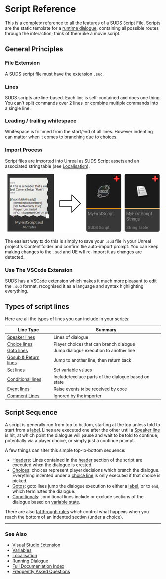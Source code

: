 # Script Reference

This is a complete reference to all the features of a SUDS Script File.
Scripts are the static template for a [runtime dialogue](RunningDialogue.md),
containing all possible routes through the interaction; think of them like
a movie script.

## General Principles

### File Extension

A SUDS script file must have the extension `.sud`. 

### Lines

SUDS scripts are line-based. Each line is self-contained and does one thing. 
You can't split commands over 2 lines, or combine multiple commands into a single line. 

### Leading / trailing whitespace

Whitespace is trimmed from the start/end of all lines.
However indenting can matter when it comes to branching due to [choices](ChoiceLines.md).

### Import Process

Script files are imported into Unreal as SUDS Script assets and an associated
string table (see [Localisation](Localisation.md)). 

![Import Process](img/ImportProcess.png)

The easiest way to do this is simply to save your `.sud` file in your Unreal 
project's Content folder and confirm the auto-import prompt. You can keep making
changes to the `.sud` and UE will re-import it as changes are detected.

### Use The VSCode Extension 

SUDS has a [VSCode extension](vscode.md) which makes it much more pleasant to edit
the `.sud` format, recognised it as a language and syntax highlighting everything.


## Types of script lines

Here are all the types of lines you can include in your scripts:

| Line Type | Summary |
|-----------|---------|
| [Speaker lines](SpeakerLines.md)  | Lines of dialogue |
| [Choice lines](ChoiceLines.md)    | Player choices that can branch dialogue |
| [Goto lines](GotoLines.md)        | Jump dialogue execution to another line |
| [Gosub & Return lines](GosubLines.md)        | Jump to another line, then return back |
| [Set lines](SetLines.md)          | Set variable values |
| [Conditional lines](ConditionalLines.md)  | Include/exclude parts of the dialogue based on state |
| [Event lines](EventLines.md)              | Raise events to be received by code |
| [Comment Lines](CommentLines.md) | Ignored by the importer |


## Script Sequence

A script is generally run from top to bottom, starting at the top unless told to start from
a [label](GotoLines.md#label-lines). Lines are executed one after the other until 
a [Speaker line](SpeakerLines.md) is hit, at which point the dialogue will pause 
and wait to be told to continue; potentially via a player choice, or simply just a continue prompt.

A few things can alter this simple top-to-bottom sequence:

* [Headers](Header.md): Lines contained in the [header](Header.md) section of
    the script are executed when the dialogue is created.
* [Choices](ChoiceLines.md): choices represent player decisions which branch the dialogue.
    Everything indented under a [choice line](ChoiceLines.md) is only executed if 
    that choice is picked. 
* [Gotos](GotoLines.md): goto lines jump the dialogue execution to either a 
    [label](GotoLines.md#label-lines), or to `end`, which terminates the dialogue.
* [Conditionals](ConditionalLines.md): conditional lines include or exclude sections of the dialogue
    based on [variable state](Variables.md).

There are also [fallthrough rules](ChoiceLines.md#fallthrough) which control what
happens when you reach the bottom of an indented section (under a choice).

---

### See Also

* [Visual Studio Extension](vscode.md)
* [Variables](Variables.md)
* [Localisation](Localisation.md)
* [Running Dialogue](RunningDialogue.md)
* [Full Documentation Index](../Index.md)
* [Frequently Asked Questions](docs/FAQ.md)